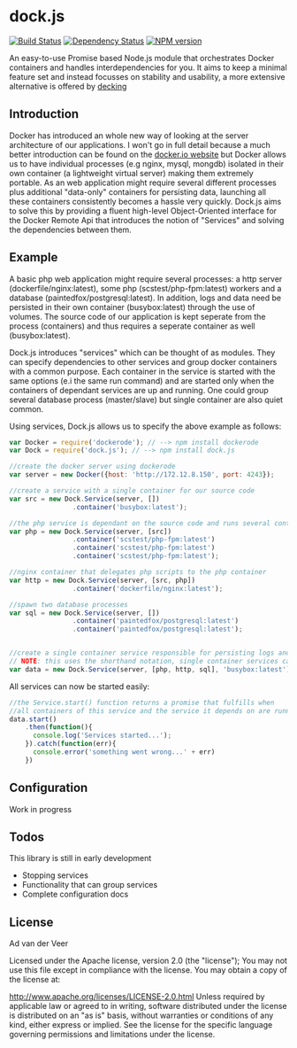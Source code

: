 dock.js
=======

[![Build Status](https://travis-ci.org/advanderveer/dock.js.png)](https://travis-ci.org/advanderveer/dock.js)
[![Dependency Status](https://david-dm.org/advanderveer/dock.js.png)](https://david-dm.org/advanderveer/dock.js)
[![NPM version](https://badge.fury.io/js/dock.js.png)](http://badge.fury.io/js/dock.js)

An easy-to-use Promise based Node.js module that orchestrates Docker containers and handles interdependencies for you. It aims to keep a minimal feature set and instead focusses on stability and usability, a more extensive alternative is offered by [decking](http://decking.io/)

Introduction
------------

Docker has introduced an whole new way of looking at the server architecture of our applications. I won't go in full detail because a much better introduction can be found on the [docker.io website](https://www.docker.io/learn_more/) but Docker allows us to have individual processes (e.g nginx, mysql, mongdb) isolated in their own container (a lightweight virtual server) making them extremely portable. As an web application might require several different processes plus additional "data-only" containers for persisting data, launching all these containers consistently becomes a hassle very quickly. Dock.js aims to solve this by providing a fluent high-level Object-Oriented interface for the Docker Remote Api that introduces the notion of "Services" and solving the dependencies between them.

Example
--------

A basic php web application might require several processes: a http server (dockerfile/nginx:latest), some php (scstest/php-fpm:latest) workers and a database (paintedfox/postgresql:latest). In addition, logs and data need be persisted in their own container (busybox:latest) through the use of volumes. The source code of our application is kept seperate from the process (containers) and thus requires a seperate container as well (busybox:latest). 

Dock.js introduces "services" which can be thought of as modules. They can specify dependencies to other services and group docker containers with a common purpose. Each container in the service is started with the same options (e.i the same run command) and are started only when the containers of dependant services are up and running. One could group several database process (master/slave) but single container are also quiet common.

Using services, Dock.js allows us to specify the above example as follows:

```JavaScript
var Docker = require('dockerode'); // --> npm install dockerode
var Dock = require('dock.js'); // --> npm install dock.js

//create the docker server using dockerode
var server = new Docker({host: 'http://172.12.8.150', port: 4243});

//create a service with a single container for our source code
var src = new Dock.Service(server, [])
                .container('busybox:latest');

//the php service is dependant on the source code and runs several containers
var php = new Dock.Service(server, [src])
                .container('scstest/php-fpm:latest')
                .container('scstest/php-fpm:latest')
                .container('scstest/php-fpm:latest');

//nginx container that delegates php scripts to the php container
var http = new Dock.Service(server, [src, php])
                .container('dockerfile/nginx:latest');

//spawn two database processes
var sql = new Dock.Service(server, [])
                .container('paintedfox/postgresql:latest')
                .container('paintedfox/postgresql:latest');


//create a single container service responsible for persisting logs and data of the other services
// NOTE: this uses the shorthand notation, single container services can be quite common...
var data = new Dock.Service(server, [php, http, sql], 'busybox:latest');

```

All services can now be started easily:

```JavaScript
//the Service.start() function returns a promise that fulfills when 
//all containers of this service and the service it depends on are running.
data.start()
	.then(function(){  
	  console.log('Services started...');
	}).catch(function(err){
	  console.error('something went wrong...' + err)
	})
```

Configuration
-------------

Work in progress


Todos
------
This library is still in early development

-   Stopping services
-   Functionality that can group services 
-   Complete configuration docs

License
-------
Ad van der Veer

Licensed under the Apache license, version 2.0 (the "license"); You may not use this file except in compliance with the license. You may obtain a copy of the license at:

http://www.apache.org/licenses/LICENSE-2.0.html
Unless required by applicable law or agreed to in writing, software distributed under the license is distributed on an "as is" basis, without warranties or conditions of any kind, either express or implied. See the license for the specific language governing permissions and limitations under the license.